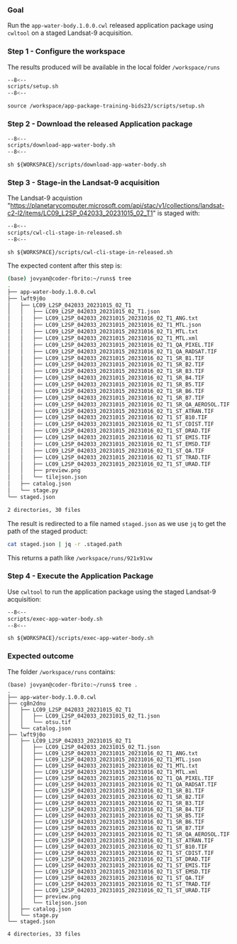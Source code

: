 ### Goal

Run the `app-water-body.1.0.0.cwl` released application package using `cwltool` on a staged Landsat-9 acquisition.

### Step 1 - Configure the workspace

The results produced will be available in the local folder `/workspace/runs`

```bash linenums="1" hl_lines="2-4" title="terminal"
--8<--
scripts/setup.sh
--8<--
```

```
source /workspace/app-package-training-bids23/scripts/setup.sh
```

### Step 2 - Download the released Application package

```bash linenums="1" hl_lines="5" title="scripts/download-app-water-body.sh"
--8<--
scripts/download-app-water-body.sh
--8<--
```

```
sh ${WORKSPACE}/scripts/download-app-water-body.sh
```


### Step 3 - Stage-in the Landsat-9 acquisition

The Landsat-9 acquistion "https://planetarycomputer.microsoft.com/api/stac/v1/collections/landsat-c2-l2/items/LC09_L2SP_042033_20231015_02_T1" is staged with: 

```bash linenums="1" hl_lines="8"
--8<--
scripts/cwl-cli-stage-in-released.sh
--8<--
```

```
sh ${WORKSPACE}/scripts/cwl-cli-stage-in-released.sh
```

The expected content after this step is:

```bash
(base) jovyan@coder-fbrito:~/runs$ tree
.
├── app-water-body.1.0.0.cwl
├── lwft9j0o
│   ├── LC09_L2SP_042033_20231015_02_T1
│   │   ├── LC09_L2SP_042033_20231015_02_T1.json
│   │   ├── LC09_L2SP_042033_20231015_20231016_02_T1_ANG.txt
│   │   ├── LC09_L2SP_042033_20231015_20231016_02_T1_MTL.json
│   │   ├── LC09_L2SP_042033_20231015_20231016_02_T1_MTL.txt
│   │   ├── LC09_L2SP_042033_20231015_20231016_02_T1_MTL.xml
│   │   ├── LC09_L2SP_042033_20231015_20231016_02_T1_QA_PIXEL.TIF
│   │   ├── LC09_L2SP_042033_20231015_20231016_02_T1_QA_RADSAT.TIF
│   │   ├── LC09_L2SP_042033_20231015_20231016_02_T1_SR_B1.TIF
│   │   ├── LC09_L2SP_042033_20231015_20231016_02_T1_SR_B2.TIF
│   │   ├── LC09_L2SP_042033_20231015_20231016_02_T1_SR_B3.TIF
│   │   ├── LC09_L2SP_042033_20231015_20231016_02_T1_SR_B4.TIF
│   │   ├── LC09_L2SP_042033_20231015_20231016_02_T1_SR_B5.TIF
│   │   ├── LC09_L2SP_042033_20231015_20231016_02_T1_SR_B6.TIF
│   │   ├── LC09_L2SP_042033_20231015_20231016_02_T1_SR_B7.TIF
│   │   ├── LC09_L2SP_042033_20231015_20231016_02_T1_SR_QA_AEROSOL.TIF
│   │   ├── LC09_L2SP_042033_20231015_20231016_02_T1_ST_ATRAN.TIF
│   │   ├── LC09_L2SP_042033_20231015_20231016_02_T1_ST_B10.TIF
│   │   ├── LC09_L2SP_042033_20231015_20231016_02_T1_ST_CDIST.TIF
│   │   ├── LC09_L2SP_042033_20231015_20231016_02_T1_ST_DRAD.TIF
│   │   ├── LC09_L2SP_042033_20231015_20231016_02_T1_ST_EMIS.TIF
│   │   ├── LC09_L2SP_042033_20231015_20231016_02_T1_ST_EMSD.TIF
│   │   ├── LC09_L2SP_042033_20231015_20231016_02_T1_ST_QA.TIF
│   │   ├── LC09_L2SP_042033_20231015_20231016_02_T1_ST_TRAD.TIF
│   │   ├── LC09_L2SP_042033_20231015_20231016_02_T1_ST_URAD.TIF
│   │   ├── preview.png
│   │   └── tilejson.json
│   ├── catalog.json
│   └── stage.py
└── staged.json

2 directories, 30 files
```

The result is redirected to a file named `staged.json` as we use `jq` to get the path of the staged product:

```bash title="terminal"
cat staged.json | jq -r .staged.path
```

This returns a path like `/workspace/runs/921x91vw`

### Step 4 - Execute the Application Package

Use `cwltool` to run the application package using the staged Landsat-9 acquisition:

```bash linenums="1" hl_lines="5"
--8<--
scripts/exec-app-water-body.sh
--8<--
```

```
sh ${WORKSPACE}/scripts/exec-app-water-body.sh
```

### Expected outcome

The folder `/workspace/runs` contains: 

``` hl_lines="3"
(base) jovyan@coder-fbrito:~/runs$ tree .
.
├── app-water-body.1.0.0.cwl
├── cg8n2dnu
│   ├── LC09_L2SP_042033_20231015_02_T1
│   │   ├── LC09_L2SP_042033_20231015_02_T1.json
│   │   └── otsu.tif
│   └── catalog.json
├── lwft9j0o
│   ├── LC09_L2SP_042033_20231015_02_T1
│   │   ├── LC09_L2SP_042033_20231015_02_T1.json
│   │   ├── LC09_L2SP_042033_20231015_20231016_02_T1_ANG.txt
│   │   ├── LC09_L2SP_042033_20231015_20231016_02_T1_MTL.json
│   │   ├── LC09_L2SP_042033_20231015_20231016_02_T1_MTL.txt
│   │   ├── LC09_L2SP_042033_20231015_20231016_02_T1_MTL.xml
│   │   ├── LC09_L2SP_042033_20231015_20231016_02_T1_QA_PIXEL.TIF
│   │   ├── LC09_L2SP_042033_20231015_20231016_02_T1_QA_RADSAT.TIF
│   │   ├── LC09_L2SP_042033_20231015_20231016_02_T1_SR_B1.TIF
│   │   ├── LC09_L2SP_042033_20231015_20231016_02_T1_SR_B2.TIF
│   │   ├── LC09_L2SP_042033_20231015_20231016_02_T1_SR_B3.TIF
│   │   ├── LC09_L2SP_042033_20231015_20231016_02_T1_SR_B4.TIF
│   │   ├── LC09_L2SP_042033_20231015_20231016_02_T1_SR_B5.TIF
│   │   ├── LC09_L2SP_042033_20231015_20231016_02_T1_SR_B6.TIF
│   │   ├── LC09_L2SP_042033_20231015_20231016_02_T1_SR_B7.TIF
│   │   ├── LC09_L2SP_042033_20231015_20231016_02_T1_SR_QA_AEROSOL.TIF
│   │   ├── LC09_L2SP_042033_20231015_20231016_02_T1_ST_ATRAN.TIF
│   │   ├── LC09_L2SP_042033_20231015_20231016_02_T1_ST_B10.TIF
│   │   ├── LC09_L2SP_042033_20231015_20231016_02_T1_ST_CDIST.TIF
│   │   ├── LC09_L2SP_042033_20231015_20231016_02_T1_ST_DRAD.TIF
│   │   ├── LC09_L2SP_042033_20231015_20231016_02_T1_ST_EMIS.TIF
│   │   ├── LC09_L2SP_042033_20231015_20231016_02_T1_ST_EMSD.TIF
│   │   ├── LC09_L2SP_042033_20231015_20231016_02_T1_ST_QA.TIF
│   │   ├── LC09_L2SP_042033_20231015_20231016_02_T1_ST_TRAD.TIF
│   │   ├── LC09_L2SP_042033_20231015_20231016_02_T1_ST_URAD.TIF
│   │   ├── preview.png
│   │   └── tilejson.json
│   ├── catalog.json
│   └── stage.py
└── staged.json

4 directories, 33 files
```